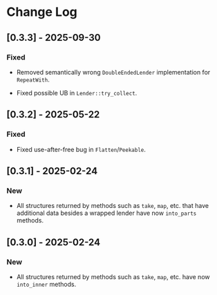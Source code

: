 # Change Log

## [0.3.3] - 2025-09-30

### Fixed

* Removed semantically wrong `DoubleEndedLender` implementation for
  `RepeatWith`.

* Fixed possible UB in `Lender::try_collect`.

## [0.3.2] - 2025-05-22

### Fixed

* Fixed use-after-free bug in `Flatten`/`Peekable`.

## [0.3.1] - 2025-02-24

### New

* All structures returned by methods such as `take`, `map`, etc. that
  have additional data besides a wrapped lender have now `into_parts`
  methods.

## [0.3.0] - 2025-02-24

### New

* All structures returned by methods such as `take`, `map`, etc. have
  now `into_inner` methods.
